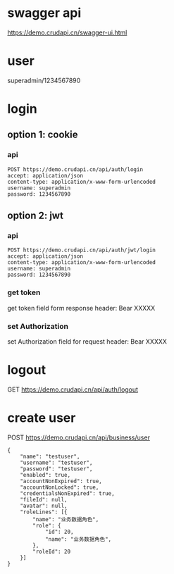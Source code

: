 # swagger api
https://demo.crudapi.cn/swagger-ui.html

# user
superadmin/1234567890

# login
## option 1: cookie

### api
```
POST https://demo.crudapi.cn/api/auth/login
accept: application/json
content-type: application/x-www-form-urlencoded
username: superadmin
password: 1234567890
```

## option 2: jwt
### api
```
POST https://demo.crudapi.cn/api/auth/jwt/login
accept: application/json
content-type: application/x-www-form-urlencoded
username: superadmin
password: 1234567890
```

### get token
get token field form response header: Bear XXXXX

### set Authorization
set Authorization field for request header: Bear XXXXX

# logout
GET https://demo.crudapi.cn/api/auth/logout

# create user
POST https://demo.crudapi.cn/api/business/user
```
{
    "name": "testuser",
    "username": "testuser",
    "password": "testuser",
    "enabled": true,
    "accountNonExpired": true,
    "accountNonLocked": true,
    "credentialsNonExpired": true,
    "fileId": null,
    "avatar": null,
    "roleLines": [{
        "name": "业务数据角色",
        "role": {
            "id": 20,
            "name": "业务数据角色",
        },
        "roleId": 20
    }]
}
```
